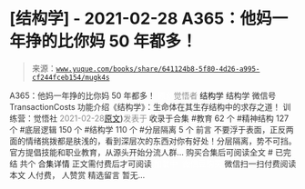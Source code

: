 # [结构学] - 2021-02-28 A365：他妈一年挣的比你妈 50 年都多！

> 来源：[`www.yuque.com/books/share/641124b8-5f80-4d26-a995-cf244fceb154/mugk4s`](https://www.yuque.com/books/share/641124b8-5f80-4d26-a995-cf244fceb154/mugk4s)

<ne-p id="520f42f3293818f927861ebbd5b15da4_p_0" data-lake-id="520f42f3293818f927861ebbd5b15da4_p_0"><ne-text id="ube9aa561" style="color: rgb(51, 51, 51);">A365：他妈一年挣的比你妈 50 年都多！</ne-text></ne-p> <ne-p id="8b993ecbe4fbfd9ae50c6e63a0e32a10" data-lake-id="8b993ecbe4fbfd9ae50c6e63a0e32a10"><ne-text id="u0d08f352" ne-fontsize="12" style="color: rgb(255, 255, 255);">原创</ne-text><ne-text id="u3ed52737" style="color: rgb(140, 140, 140);">觉悟者</ne-text> <ne-text id="u5c8a2e47" ne-fontsize="14">结构学</ne-text></ne-p> <ne-p id="07b36b4ddff3d059a5b9a16950e30556" data-lake-id="07b36b4ddff3d059a5b9a16950e30556"><ne-text id="u425ddb29" ne-fontsize="14" ne-bold="true" style="color: rgb(51, 51, 51);">结构学</ne-text></ne-p> <ne-p id="2b1179b6e3360bd5543c7501dc4a9479" data-lake-id="2b1179b6e3360bd5543c7501dc4a9479"><ne-text id="u1c6e3705" ne-fontsize="14" style="color: rgb(51, 51, 51);">微信号</ne-text><ne-text id="u1ac4030c" ne-fontsize="14" style="color: rgb(51, 51, 51);">TransactionCosts</ne-text></ne-p> <ne-p id="aa275e858c36710488aed666040f8e11" data-lake-id="aa275e858c36710488aed666040f8e11"><ne-text id="u5c96983c" ne-fontsize="14" style="color: rgb(51, 51, 51);">功能介绍</ne-text><ne-text id="u00e277e0" ne-fontsize="14" style="color: rgb(51, 51, 51);">《结构学》：生命体在其生存结构中的求存之道！ 训练营：觉悟社</ne-text></ne-p> <ne-p id="a42231013ac850dd6d587f0b5e2b802a" data-lake-id="a42231013ac850dd6d587f0b5e2b802a"><ne-text id="ue1bf36b4" style="color: rgb(140, 140, 140);">2021-02-28</ne-text>[<ne-text id="u5a4f6f1a" ne-fontsize="14">原文</ne-text>](https://mp.weixin.qq.com/s?__biz=MzIzMDYwOTM0Mg==&mid=2247485336&idx=1&sn=2fba7786d5102be1d639bfdd138185db&chksm=e8b19f49dfc6165f4a1e07062ca1414d977f1a6c15d797233e36f7dec3b27c28b0ed72667f5f#rd))<ne-text id="ud319a857" ne-fontsize="14" style="color: rgb(140, 140, 140);">发表于</ne-text></ne-p> <ne-p id="8cd3ad00a6cc5ac63479581fe29307d6" data-lake-id="8cd3ad00a6cc5ac63479581fe29307d6"><ne-text id="ubf5d40b7" style="color: rgb(51, 51, 51);">收录于合集</ne-text></ne-p> <ne-p id="689db55dc72bb7204a47b25dc1521659" data-lake-id="689db55dc72bb7204a47b25dc1521659"><ne-text id="ufec18637" style="color: rgb(51, 51, 51);">#教育 62 个</ne-text></ne-p> <ne-p id="fbb69fc43a529f73ab1720a45c2521d7" data-lake-id="fbb69fc43a529f73ab1720a45c2521d7"><ne-text id="uffca47eb" style="color: rgb(51, 51, 51);">#精神结构 127 个</ne-text></ne-p> <ne-p id="ff8473e1720eda08ee8d67f9bee275de" data-lake-id="ff8473e1720eda08ee8d67f9bee275de"><ne-text id="u2f605a32" style="color: rgb(51, 51, 51);">#底层逻辑 150 个</ne-text></ne-p> <ne-p id="8b55204622fe53618d8bf7655dec3e97" data-lake-id="8b55204622fe53618d8bf7655dec3e97"><ne-text id="u43ac8ae2" style="color: rgb(51, 51, 51);">#结构学 110 个</ne-text></ne-p> <ne-p id="3366fabc10edc1275a072461032ee228" data-lake-id="3366fabc10edc1275a072461032ee228"><ne-text id="u9007c9b3" style="color: rgb(51, 51, 51);">#分层隔离 5 个</ne-text></ne-p> <ne-p id="dbdc7b76aed0a619f8c52a18b1a3d681" data-lake-id="dbdc7b76aed0a619f8c52a18b1a3d681"><ne-text id="u52bff58f" style="color: rgb(51, 51, 51);">前言</ne-text></ne-p> <ne-p id="ed07a82117151d1bbaf0398eefe49129" data-lake-id="ed07a82117151d1bbaf0398eefe49129"><ne-text id="u90b5df19" style="color: rgb(51, 51, 51);">不要浮于表面，正反两面的情绪挑拨都是肤浅的，看到深层次的东西对你有好处！分层隔离，势不可挡。官方提倡技能和职业教育，从源头开始分流人群…</ne-text></ne-p> <ne-p id="cfebb55f926fffdcfb8ffe008c8ff8d5" data-lake-id="cfebb55f926fffdcfb8ffe008c8ff8d5" ne-alignment="center"><ne-text id="uee68c054" style="color: rgb(51, 51, 51);">购买合集后可阅读全文</ne-text></ne-p> <ne-p id="6d0faa44303fec010f17170443a61a22" data-lake-id="6d0faa44303fec010f17170443a61a22" ne-alignment="center"><ne-text id="u480cd74f" style="color: rgb(51, 51, 51);">#</ne-text></ne-p> <ne-p id="e1882ea765ff792b4cc197cbc1b6c3e3" data-lake-id="e1882ea765ff792b4cc197cbc1b6c3e3" ne-alignment="center"><ne-text id="ua1904bd3" style="color: rgb(51, 51, 51);">已完结 共个</ne-text></ne-p> <ne-p id="ea9ed403b9a7e4f2b29861f5c6e6c09a" data-lake-id="ea9ed403b9a7e4f2b29861f5c6e6c09a" ne-alignment="center"><ne-text id="ue6e93658" ne-fontsize="16">合集详情</ne-text></ne-p> <ne-p id="35b463677d9253c6dace8b27582a372c" data-lake-id="35b463677d9253c6dace8b27582a372c" ne-alignment="center"><ne-text id="uef75f895" style="color: rgb(51, 51, 51);">正文需付费后才可阅读</ne-text></ne-p> <ne-p id="3ab1152a49c8c270b4ce39e82004e676" data-lake-id="3ab1152a49c8c270b4ce39e82004e676" ne-alignment="center"><ne-text id="ub72b54f3" style="color: rgb(255, 255, 255);">加载中</ne-text></ne-p> <ne-p id="58e85ba4e0ae009225a20c05badae5fb" data-lake-id="58e85ba4e0ae009225a20c05badae5fb" ne-alignment="center"><ne-text id="u996e2355" style="color: rgb(255, 255, 255);"> 微信豆购买</ne-text></ne-p> <ne-p id="65f4b483d89b3e5e369b966ac0201473" data-lake-id="65f4b483d89b3e5e369b966ac0201473" ne-alignment="center"><ne-text id="ucd857340" style="color: rgb(51, 51, 51);">微信扫一扫付费阅读本文</ne-text></ne-p> <ne-p id="d3069fb55fd94ffb7cc133d999433a61" data-lake-id="d3069fb55fd94ffb7cc133d999433a61" ne-alignment="center"><ne-text id="u26b2d4c8" ne-fontsize="13" style="color: rgb(51, 51, 51);">人付费， 人赞赏</ne-text></ne-p> <ne-h3 id="ulyzR" data-lake-id="ulyzR"><ne-heading-ext><ne-heading-anchor></ne-heading-anchor><ne-heading-fold></ne-heading-fold></ne-heading-ext><ne-heading-content><ne-text id="ue1654df4" ne-fontsize="16" style="color: rgb(51, 51, 51);">精选留言</ne-text></ne-heading-content></ne-h3> <ne-p id="4902ca4e3c47c0d9858d5dcc0363fd82" data-lake-id="4902ca4e3c47c0d9858d5dcc0363fd82"><ne-text id="u0db566c6" style="color: rgb(51, 51, 51);">暂无...</ne-text></ne-p>
